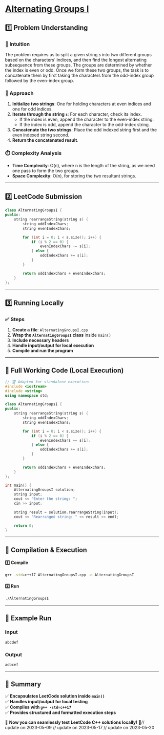 # **[Alternating Groups I](https://leetcode.com/problems/alternating-groups-i/description/)**  

## **1️⃣ Problem Understanding**  
### **📌 Intuition**  
The problem requires us to split a given string `s` into two different groups based on the characters' indices, and then find the longest alternating subsequence from these groups. The groups are determined by whether the index is even or odd. Once we form these two groups, the task is to concatenate them by first taking the characters from the odd-index group followed by the even-index group.

### **🚀 Approach**  
1. **Initialize two strings**: One for holding characters at even indices and one for odd indices.
2. **Iterate through the string `s`**: For each character, check its index.
   - If the index is even, append the character to the even-index string.
   - If the index is odd, append the character to the odd-index string.
3. **Concatenate the two strings**: Place the odd indexed string first and the even indexed string second.
4. **Return the concatenated result**.

### **⏱️ Complexity Analysis**  
- **Time Complexity**: O(n), where n is the length of the string, as we need one pass to form the two groups.
- **Space Complexity**: O(n), for storing the two resultant strings.

---  

## **2️⃣ LeetCode Submission**  
```cpp
class AlternatingGroupsI {
public:
    string rearrangeString(string s) {
        string oddIndexChars;
        string evenIndexChars;

        for (int i = 0; i < s.size(); i++) {
            if (i % 2 == 0) {
                evenIndexChars += s[i];
            } else {
                oddIndexChars += s[i];
            }
        }

        return oddIndexChars + evenIndexChars;
    }
};  
```  

---  

## **3️⃣ Running Locally**  
### **✅ Steps**  
1. **Create a file**: `AlternatingGroupsI.cpp`  
2. **Wrap the `AlternatingGroupsI` class** inside `main()`  
3. **Include necessary headers**  
4. **Handle input/output for local execution**  
5. **Compile and run the program**  

---  

## **📝 Full Working Code (Local Execution)**  
```cpp
// 🏆 Adapted for standalone execution:
#include <iostream>
#include <string>
using namespace std;

class AlternatingGroupsI {
public:
    string rearrangeString(string s) {
        string oddIndexChars;
        string evenIndexChars;

        for (int i = 0; i < s.size(); i++) {
            if (i % 2 == 0) {
                evenIndexChars += s[i];
            } else {
                oddIndexChars += s[i];
            }
        }

        return oddIndexChars + evenIndexChars;
    }
};

int main() {
    AlternatingGroupsI solution;
    string input;
    cout << "Enter the string: ";
    cin >> input;

    string result = solution.rearrangeString(input);
    cout << "Rearranged string: " << result << endl;

    return 0;
}
```  

---  

## **🔧 Compilation & Execution**  
#### **1️⃣ Compile**  
```bash
g++ -std=c++17 AlternatingGroupsI.cpp -o AlternatingGroupsI
```  

#### **2️⃣ Run**  
```bash
./AlternatingGroupsI
```  

---  

## **🎯 Example Run**  
### **Input**  
```
abcdef
```  
### **Output**  
```
adbcef
```  

---  

## **📌 Summary**  
✅ **Encapsulates LeetCode solution inside `main()`**  
✅ **Handles input/output for local testing**  
✅ **Compiles with `g++ -std=c++17`**  
✅ **Provides structured and formatted execution steps**  

🚀 **Now you can seamlessly test LeetCode C++ solutions locally!** 🚀// update on 2023-05-09
// update on 2023-05-17
// update on 2023-05-20
